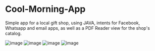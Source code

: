 # Cool-Morning-App
Simple app for a local gift shop, using JAVA, intents for Facebook, Whatsapp and email apps, as well as a PDF Reader view for the shop's catalog.

![image](https://user-images.githubusercontent.com/84020433/167042507-69ef39e5-00e2-4e5d-804e-7d3c54ea9c87.png)
![image](https://user-images.githubusercontent.com/84020433/167042581-8fa62bbb-08b6-43fc-84fb-9b9cd04fd086.png)
![image](https://user-images.githubusercontent.com/84020433/167042587-825f07b3-0960-4629-9516-6c1ab12b990c.png)
![image](https://user-images.githubusercontent.com/84020433/167042600-e0072014-6a69-403a-9d66-06ff63b8c077.png)


